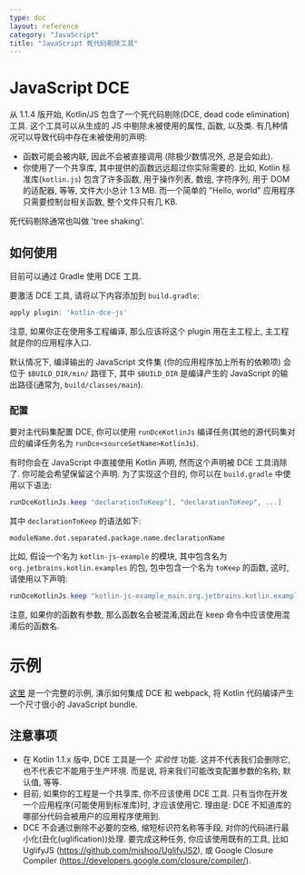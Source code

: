 ```yaml
---
type: doc
layout: reference
category: "JavaScript"
title: "JavaScript 死代码剔除工具"
---
```


# JavaScript DCE

从 1.1.4 版开始, Kotlin/JS 包含了一个死代码剔除(DCE, dead code elimination)工具.
这个工具可以从生成的 JS 中剔除未被使用的属性, 函数, 以及类.
有几种情况可以导致代码中存在未被使用的声明:

* 函数可能会被内联, 因此不会被直接调用 (除极少数情况外, 总是会如此).
* 你使用了一个共享库, 其中提供的函数远远超过你实际需要的.
  比如, Kotlin 标准库(`kotlin.js`) 包含了许多函数, 用于操作列表, 数组, 字符序列, 用于 DOM 的适配器, 等等, 文件大小总计 1.3 MB.
  而一个简单的 "Hello, world" 应用程序只需要控制台相关函数, 整个文件只有几 KB.

死代码剔除通常也叫做 'tree shaking'.


## 如何使用

目前可以通过 Gradle 使用 DCE 工具.

要激活 DCE 工具, 请将以下内容添加到 `build.gradle`:

``` groovy
apply plugin: 'kotlin-dce-js'
```

注意, 如果你正在使用多工程编译, 那么应该将这个 plugin 用在主工程上, 主工程就是你的应用程序入口.

默认情况下, 编译输出的 JavaScript 文件集 (你的应用程序加上所有的依赖项) 会位于 `$BUILD_DIR/min/` 路径下, 其中 `$BUILD_DIR` 是编译产生的 JavaScript 的输出路径(通常为, `build/classes/main`).


### 配置

要对主代码集配置 DCE, 你可以使用 `runDceKotlinJs` 编译任务(其他的源代码集对应的编译任务名为 `runDce<sourceSetName>KotlinJs`).

有时你会在 JavaScript 中直接使用 Kotlin 声明, 然而这个声明被 DCE 工具消除了. 你可能会希望保留这个声明.
为了实现这个目的, 你可以在 `build.gradle` 中使用以下语法:

``` groovy
runDceKotlinJs.keep "declarationToKeep"[, "declarationToKeep", ...]
```

其中 `declarationToKeep` 的语法如下:

```
moduleName.dot.separated.package.name.declarationName
```

比如, 假设一个名为 `kotlin-js-example` 的模块, 其中包含名为 `org.jetbrains.kotlin.examples` 的包, 包中包含一个名为 `toKeep` 的函数,
这时, 请使用以下声明:

``` groovy
runDceKotlinJs.keep "kotlin-js-example_main.org.jetbrains.kotlin.examples.toKeep"
```

注意, 如果你的函数有参数, 那么函数名会被混淆,因此在 keep 命令中应该使用混淆后的函数名.


# 示例

[这里](https://github.com/JetBrains/kotlin-examples/tree/master/gradle/js-dce) 是一个完整的示例, 演示如何集成 DCE 和 webpack, 将 Kotlin 代码编译产生一个尺寸很小的 JavaScript bundle.


## 注意事项

* 在 Kotlin 1.1.x 版中, DCE 工具是一个 *实验性* 功能.
 这并不代表我们会删除它, 也不代表它不能用于生产环境. 而是说, 将来我们可能改变配置参数的名称, 默认值, 等等.
* 目前, 如果你的工程是一个共享库, 你不应该使用 DCE 工具.
  只有当你在开发一个应用程序(可能使用到标准库)时, 才应该使用它.
   理由是: DCE 不知道库的哪部分代码会被用户的应用程序使用到.
* DCE 不会通过删除不必要的空格, 缩短标识符名称等手段, 对你的代码进行最小化(丑化(uglification))处理.
  要完成这种任务, 你应该使用既有的工具, 比如 UglifyJS (https://github.com/mishoo/UglifyJS2), 或 Google Closure Compiler (https://developers.google.com/closure/compiler/).
